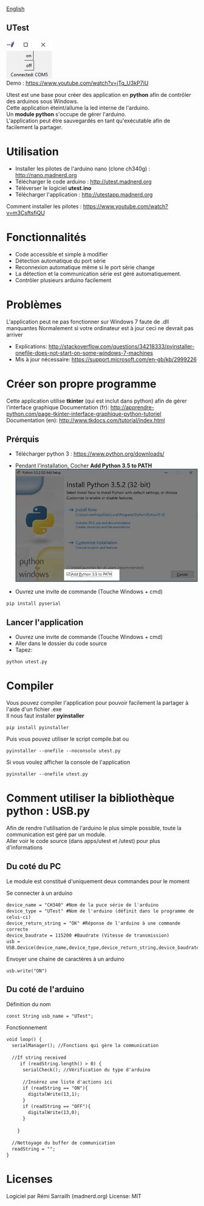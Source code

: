 [English](https://github.com/pigetArduino/utest)

UTest
-------------------
![UTestpython app](https://github.com/pigetArduino/utest/raw/master/doc/utestapp.png)   
Demo : https://www.youtube.com/watch?v=jTq_U3kP7iU

Utest est une base pour créer des application en **python** afin de contrôler des arduinos sous Windows.   
Cette application éteint/allume la led interne de l'arduino.   
Un **module python** s'occupe de gérer l'arduino.   
L'application peut être sauvegardés en tant qu'exécutable afin de facilement la partager.

# Utilisation
* Installer les pilotes de l'arduino nano (clone ch340g)  : http://nano.madnerd.org
* Télécharger le code arduino : http://utest.madnerd.org
* Téléverser le logiciel **utest.ino**
* Télécharger l'application : http://utestapp.madnerd.org

Comment installer les pilotes : https://www.youtube.com/watch?v=m3CsftsfiQU

# Fonctionnalités
* Code accessible et simple à modifier 
* Détection automatique du port série
* Reconnexion automatique même si le port série change
* La détection et la communication série est géré automatiquement.
* Contrôler plusieurs arduino facilement

# Problèmes
L'application peut ne pas fonctionner sur Windows 7 faute de .dll manquantes
Normalement si votre ordinateur est à jour ceci ne devrait pas arriver
* Explications: http://stackoverflow.com/questions/34218333/pyinstaller-onefile-does-not-start-on-some-windows-7-machines
* Mis à jour nécessaire: https://support.microsoft.com/en-gb/kb/2999226

# Créer son propre programme
Cette application utilise **tkinter** (qui est inclut dans python) afin de gérer l'interface graphique
Documentation (fr): http://apprendre-python.com/page-tkinter-interface-graphique-python-tutoriel    
Documentation (en): http://www.tkdocs.com/tutorial/index.html

## Prérquis
* Télécharger python 3 : https://www.python.org/downloads/
* Pendant l'installation, Cocher **Add Python 3.5 to PATH**   
![Python Path](https://github.com/pigetArduino/utest/raw/master/doc/python_install_path.jpg)

* Ouvrez une invite de commande (Touche Windows + cmd)
```
pip install pyserial
```

## Lancer l'application
* Ouvrez une invite de commande (Touche Windows + cmd)
* Aller dans le dossier du code source 
* Tapez:
```
python utest.py
```

# Compiler
Vous pouvez compiler l'application pour pouvoir facilement la partager à l'aide d'un fichier .exe   
Il nous faut installer **pyinstaller**

```
pip install pyinstaller
```
Puis vous pouvez utiliser le script compile.bat ou 
```
pyinstaller --onefile --noconsole utest.py 
```
Si vous voulez afficher la console de l'application
```
pyinstaller --onefile utest.py 
```

# Comment utiliser la bibliothèque python : USB.py
Afin de rendre l'utilisation de l'arduino le plus simple possible, toute la communication est géré par un module.   
Aller voir le code source (dans apps/utest et /utest) pour plus d'informations 

## Du coté du PC
Le module est constitué d'uniquement deux commandes pour le moment

Se connecter à un arduino
```
device_name = "CH340" #Nom de la puce série de l'arduino
device_type = "UTest" #Nom de l'arduino (définit dans le programme de celui-ci)
device_return_string = "OK" #Réponse de l'arduino à une commande correcte
device_baudrate = 115200 #Baudrate (Vitesse de transmission)
usb = USB.Device(device_name,device_type,device_return_string,device_baudrate)
```

Envoyer une chaine de caractères à un arduino
```
usb.write("ON")
```

## Du coté de l'arduino
Définition du nom
```
const String usb_name = "UTest";
```

Fonctionnement 
```
void loop() {
  serialManager(); //Fonctions qui gère la communication

  //If string received
     if (readString.length() > 0) {
      serialCheck(); //Vérification du type d'arduino

      //Insérez une liste d'actions ici
      if (readString == "ON"){
        digitalWrite(13,1);
      }
      if (readString == "OFF"){
        digitalWrite(13,0);
      }
      
    }

  //Nettoyage du buffer de communication
  readString = "";
}
```

# Licenses
Logiciel par Rémi Sarrailh (madnerd.org)
License: MIT
